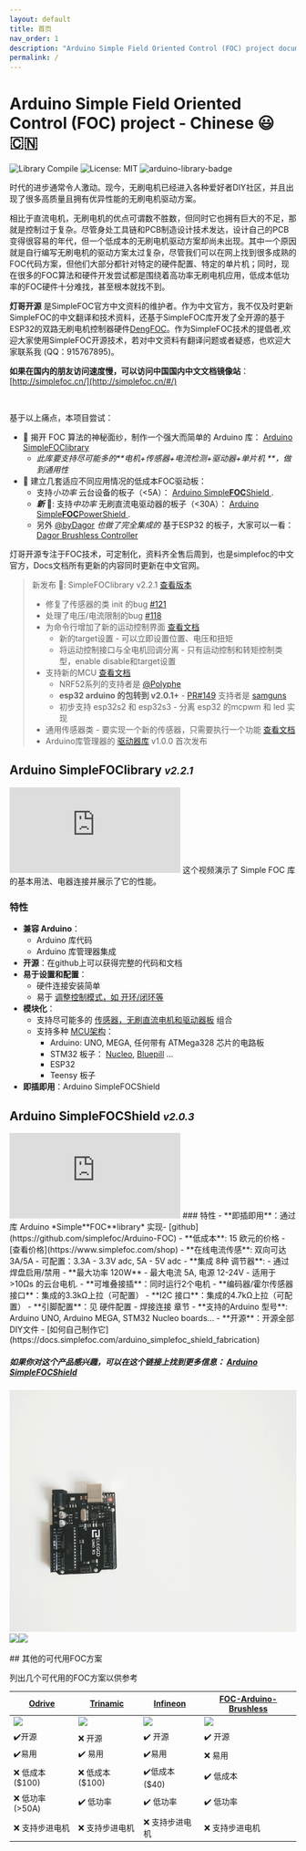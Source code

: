 ```yaml
---
layout: default
title: 首页
nav_order: 1
description: "Arduino Simple Field Oriented Control (FOC) project documentation."
permalink: /
---
```

# Arduino Simple Field Oriented Control (FOC) project - Chinese 😃🇨🇳

![Library Compile](https://github.com/simplefoc/Arduino-FOC/workflows/Library%20Compile/badge.svg)
![License: MIT](https://img.shields.io/badge/License-MIT-yellow.svg)
![arduino-library-badge](https://www.ardu-badge.com/badge/Simple%20FOC.svg?)

时代的进步通常令人激动。现今，无刷电机已经进入各种爱好者DIY社区，并且出现了很多高质量且拥有优异性能的无刷电机驱动方案。

相比于直流电机，无刷电机的优点可谓数不胜数，但同时它也拥有巨大的不足，那就是控制过于复杂。尽管身处工具链和PCB制造设计技术发达，设计自己的PCB变得很容易的年代，但一个低成本的无刷电机驱动方案却尚未出现。其中一个原因就是自行编写无刷电机的驱动方案太过复杂，尽管我们可以在网上找到很多成熟的FOC代码方案，但他们大部分都针对特定的硬件配置、特定的单片机；同时，现在很多的FOC算法和硬件开发尝试都是围绕着高功率无刷电机应用，低成本低功率的FOC硬件十分难找，甚至根本就找不到。

**灯哥开源** 是SimpleFOC官方中文资料的维护者。作为中文官方，我不仅及时更新SimpleFOC的中文翻译和技术资料，还基于SimpleFOC库开发了全开源的基于ESP32的双路无刷电机控制器硬件[DengFOC](https://github.com/ToanTech/Deng-s-foc-controller)。作为SimpleFOC技术的提倡者,欢迎大家使用SimpleFOC开源技术，若对中文资料有翻译问题或者疑惑，也欢迎大家联系我 (QQ：915767895)。

**如果在国内的朋友访问速度慢，可以访问中国国内中文文档镜像站**： [http://simplefoc.cn/](http://simplefoc.cn/#/)

<br>

基于以上痛点，本项目尝试：

- 🎯 揭开 FOC 算法的神秘面纱，制作一个强大而简单的 Arduino 库： [Arduino <span class="simple">Simple<span class="foc">FOC</span>library</span> ](#arduino-simplefoclibrary-v160)
  - <i>此库要支持尽可能多的**电机+传感器+电流检测+驱动器+单片机 **，做到通用性</i>
- 🎯 建立几套适应不同应用情况的低成本FOC驱动板：
   - 支持*小功率* 云台设备的板子（<5A）：   [Arduino <span class="simple">Simple<b>FOC</b>Shield</span> ](arduino_simplefoc_shield_showcase).
   - ***新*** 📢: 支持*中功率* 无刷直流电驱动器的板子（<30A）： [Arduino <span class="simple">Simple<b>FOC</b>PowerShield</span> ](https://github.com/simplefoc/Arduino-SimpleFOC-PowerShield).
   - 另外 [@byDagor](https://github.com/byDagor) *也做了完全集成的* 基于ESP32 的板子，大家可以一看： [Dagor Brushless Controller](https://github.com/byDagor/Dagor-Brushless-Controller)



灯哥开源专注于FOC技术，可定制化，资料齐全售后周到，也是simplefoc的中文官方，Docs文档所有更新的内容同时更新在中文官网。



<blockquote class="info">   <p class="heading">新发布 📢: <span class="simple">Simple<span class="foc">FOC</span>library</span> v2.2.1 <a href="https://github.com/simplefoc/Arduino-FOC/releases/tag/v2.2.1">查看版本</a></p>   <ul>      <li>修复了传感器的类 init 的bug <a href="https://github.com/simplefoc/Arduino-FOC/issues/121">#121</a></li>      <li>处理了电压/电流限制的bug <a href="https://github.com/simplefoc/Arduino-FOC/issues/118">#118</a></li>      <li>为命令行增加了新的运动控制界面 <a href="https://docs.simplefoc.com/commander_target">查看文档</a>      <ul>         <li>新的target设置 - 可以立即设置位置、电压和扭矩</li>         <li>将运动控制接口与全电机回调分离 - 只有运动控制和转矩控制类型，enable disable和target设置</li>      </ul>      </li>      <li>支持新的MCU <a href="https://docs.simplefoc.com/microcontrollers">查看文档</a>      <ul>        <li>NRF52系列的支持者是 <a href="https://github.com/Polyphe">@Polyphe</a></li>        <li><b>esp32 arduino 的包转到 v2.0.1+</b> -  <a href="https://github.com/simplefoc/Arduino-FOC/pull/92/149">PR#149</a> 支持者是 <a href="https://github.com/samguns">samguns</a></li>        <li>初步支持 esp32s2 和 esp32s3 - 分离 esp32 的mcpwm 和 led 实现 </li>      </ul>      </li>      <li>通用传感器类 - 要实现一个新的传感器，只需要执行一个功能 <a href="https://docs.simplefoc.com/generic_sensor">查看文档</a></li>      <li>Arduino库管理器的 <a href="/drivers_library">驱动器库</a> v1.0.0 首次发布</li>      </ul></blockquote>




## Arduino <span class="simple">Simple<span class="foc">FOC</span>library</span> <i><small>v2.2.1</small></i>
<iframe class="youtube"  src="https://www.youtube.com/embed/Y5kLeqTc6Zk" frameborder="0" allow="accelerometer; autoplay; encrypted-media; gyroscope; picture-in-picture" allowfullscreen></iframe>
这个视频演示了 Simple FOC 库的基本用法、电器连接并展示了它的性能。

### 特性
- **兼容 Arduino**：
   - Arduino 库代码
  - Arduino 库管理器集成
- **开源**：在github上可以获得完整的代码和文档
- **易于设置和配置**：
  - 硬件连接安装简单
  - 易于 [调整控制模式，如 开环/闭环等](motion_control)
- **模块化**：
  - 支持尽可能多的  [传感器，无刷直流电机和驱动器板](supported_hardware) 组合
  - 支持多种 [MCU架构](microcontrollers)：
     - Arduino: UNO, MEGA, 任何带有 ATMega328 芯片的电路板
     - STM32 板子： [Nucleo](https://www.st.com/en/evaluation-tools/stm32-nucleo-boards.html), [Bluepill](https://stm32-base.org/boards/STM32F103C8T6-Blue-Pill.html) ...
     - ESP32
     - Teensy 板子
- **即插即用**：Arduino <span class="simple">Simple<span class="foc">FOC</span>Shield</span> 


## Arduino <span class="simple">Simple<span class="foc">FOC</span>Shield</span> <i><small>v2.0.3</small></i>
<iframe class="youtube"  src="https://www.youtube.com/embed/G5pbo0C6ujE" frameborder="0" allow="accelerometer; autoplay; encrypted-media; gyroscope; picture-in-picture" allowfullscreen></iframe>
### 特性
- **即插即用**：通过库 Arduino *Simple**FOC**library* 实现- [github](https://github.com/simplefoc/Arduino-FOC)
- **低成本**: 15 欧元的价格 - [查看价格](https://www.simplefoc.com/shop) 
- **在线电流传感**: 双向可达 3A/5A
   - 可配置：3.3A - 3.3V adc, 5A - 5V adc
- **集成 8种 调节器**: 
   - 通过焊盘启用/禁用
- **最大功率 120W** - 最大电流 5A, 电源 12-24V
   - 适用于 >10Ωs 的云台电机. 
- **可堆叠接插**：同时运行2个电机
- **编码器/霍尔传感器接口**：集成的3.3kΩ上拉（可配置）
- **I2C 接口**：集成的4.7kΩ上拉（可配置）
- **引脚配置**：见 硬件配置 - 焊接连接 章节
- **支持的Arduino 型号**: Arduino UNO, Arduino MEGA, STM32 Nucleo boards...
- **开源**：开源全部DIY文件 - [如何自己制作它](https://docs.simplefoc.com/arduino_simplefoc_shield_fabrication)

##### 如果你对这个产品感兴趣，可以在这个链接上找到更多信息： [Arduino <span class="simple">Simple<span class="foc">FOC</span>Shield</span>](https://simplefoc.com/simplefoc_shield_product)


<p><img src="extras/Images/simple_foc_shield_v13_small.gif" class="img200" ><img src="https://simplefoc.com/assets/img/v1.jpg" class="img200 img_half" ><img src="https://simplefoc.com/assets/img/v2.jpg" class="img200 img_half" ></p>
## 其他的可代用FOC方案

列出几个可代用的FOC方案以供参考

 <a href="https://odriverobotics.com/" >Odrive</a>            | <a href="https://www.youtube.com/watch?v=g2BHEdvW9bU">Trinamic</a> | <a href="https://www.infineon.com/cms/en/product/evaluation-boards/bldc_shield_tle9879/" >Infineon</a> | <a href="https://github.com/gouldpa/FOC-Arduino-Brushless">FOC-Arduino-Brushless</a> 
 ------------------------------------------------------------ | ------------------------------------------------------------ | ------------------------------------------------------------ | ------------------------------------------------------------ 
 <img src="https://static1.squarespace.com/static/58aff26de4fcb53b5efd2f02/t/5c2c766921c67c143049cbd3/1546417803031/?format=1200w" style="width:100%;max-width:250px"  > | <img src="https://i3.ytimg.com/vi/g2BHEdvW9bU/maxresdefault.jpg" style="width:100%;max-width:250px"  > | <img src="https://www.infineon.com/export/sites/default/_images/product/evaluation-boards/BLDC_Motor_Shild_with_TLE9879QXA40.jpg_1711722916.jpg" style="width:100%;max-width:250px"  > | <img src="https://hackster.imgix.net/uploads/attachments/998086/dev_kit_89eygMekks.jpg?auto=compress%2Cformat&w=1280&h=960&fit=max" style="width:100%;max-width:250px"  > 
 ✔️开源                                                        | ❌ 开源                                                       | ✔️ 开源                                                       | ✔️ 开源                                                       
 ✔️易用                                                        | ✔️ 易用                                                       | ✔️易用                                                        | ❌ 易用                                                       
 ❌ 低成本 ($100)                                              | ❌ 低成本 ($100)                                              | ✔️低成本 ($40)                                                | ✔️ 低成本                                                     
 ❌ 低功率 (>50A)                                              | ✔️ 低功率                                                     | ✔️  低功率                                                    | ✔️ 低功率                                                     
 ❌ 支持步进电机                                               | ❌ 支持步进电机                                               | ❌ 支持步进电机                                               | ❌ 支持步进电机                                               